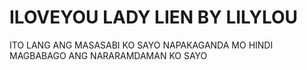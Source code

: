 # ILOVEYOU LADY LIEN BY LILYLOU
ITO LANG ANG MASASABI KO SAYO NAPAKAGANDA MO HINDI
MAGBABAGO ANG NARARAMDAMAN KO SAYO
